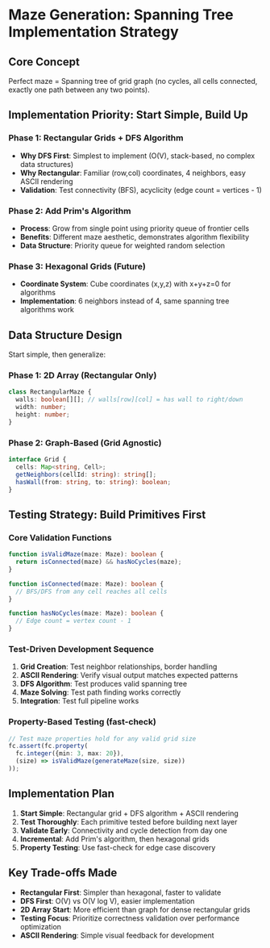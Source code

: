 # Maze Generation: Spanning Tree Implementation Strategy

## Core Concept
Perfect maze = Spanning tree of grid graph (no cycles, all cells connected, exactly one path between any two points).

## Implementation Priority: Start Simple, Build Up

### Phase 1: Rectangular Grids + DFS Algorithm
- **Why DFS First**: Simplest to implement (O(V), stack-based, no complex data structures)
- **Why Rectangular**: Familiar (row,col) coordinates, 4 neighbors, easy ASCII rendering
- **Validation**: Test connectivity (BFS), acyclicity (edge count = vertices - 1)

### Phase 2: Add Prim's Algorithm  
- **Process**: Grow from single point using priority queue of frontier cells
- **Benefits**: Different maze aesthetic, demonstrates algorithm flexibility
- **Data Structure**: Priority queue for weighted random selection

### Phase 3: Hexagonal Grids (Future)
- **Coordinate System**: Cube coordinates (x,y,z) with x+y+z=0 for algorithms
- **Implementation**: 6 neighbors instead of 4, same spanning tree algorithms work

## Data Structure Design

Start simple, then generalize:

### Phase 1: 2D Array (Rectangular Only)
```typescript
class RectangularMaze {
  walls: boolean[][]; // walls[row][col] = has wall to right/down
  width: number;
  height: number;
}
```

### Phase 2: Graph-Based (Grid Agnostic)  
```typescript
interface Grid {
  cells: Map<string, Cell>;
  getNeighbors(cellId: string): string[];
  hasWall(from: string, to: string): boolean;
}
```

## Testing Strategy: Build Primitives First

### Core Validation Functions
```typescript
function isValidMaze(maze: Maze): boolean {
  return isConnected(maze) && hasNoCycles(maze);
}

function isConnected(maze: Maze): boolean {
  // BFS/DFS from any cell reaches all cells
}

function hasNoCycles(maze: Maze): boolean {
  // Edge count = vertex count - 1
}
```

### Test-Driven Development Sequence
1. **Grid Creation**: Test neighbor relationships, border handling
2. **ASCII Rendering**: Verify visual output matches expected patterns  
3. **DFS Algorithm**: Test produces valid spanning tree
4. **Maze Solving**: Test path finding works correctly
5. **Integration**: Test full pipeline works

### Property-Based Testing (fast-check)
```typescript
// Test maze properties hold for any valid grid size
fc.assert(fc.property(
  fc.integer({min: 3, max: 20}), 
  (size) => isValidMaze(generateMaze(size, size))
));
```

## Implementation Plan

1. **Start Simple**: Rectangular grid + DFS algorithm + ASCII rendering
2. **Test Thoroughly**: Each primitive tested before building next layer
3. **Validate Early**: Connectivity and cycle detection from day one
4. **Incremental**: Add Prim's algorithm, then hexagonal grids
5. **Property Testing**: Use fast-check for edge case discovery

## Key Trade-offs Made

- **Rectangular First**: Simpler than hexagonal, faster to validate
- **DFS First**: O(V) vs O(V log V), easier implementation 
- **2D Array Start**: More efficient than graph for dense rectangular grids
- **Testing Focus**: Prioritize correctness validation over performance optimization
- **ASCII Rendering**: Simple visual feedback for development